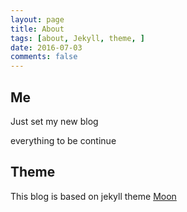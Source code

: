 ```yaml
---
layout: page
title: About
tags: [about, Jekyll, theme, ]
date: 2016-07-03
comments: false
---
```



## Me

Just set my new blog

everything to be continue

## Theme

This blog is based on jekyll theme [Moon](http://taylantatli.github.io/Moon)
